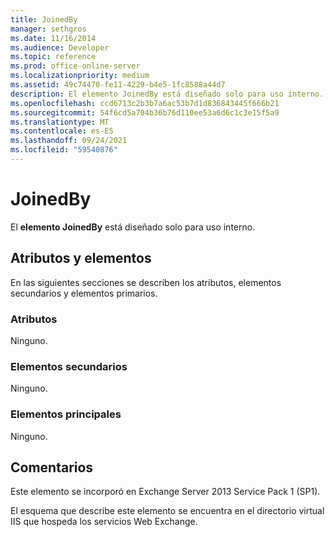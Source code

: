 ```yaml
---
title: JoinedBy
manager: sethgros
ms.date: 11/16/2014
ms.audience: Developer
ms.topic: reference
ms.prod: office-online-server
ms.localizationpriority: medium
ms.assetid: 49c74470-fe11-4229-b4e5-1fc8588a44d7
description: El elemento JoinedBy está diseñado solo para uso interno.
ms.openlocfilehash: ccd6713c2b3b7a6ac53b7d1d836843445f666b21
ms.sourcegitcommit: 54f6cd5a704b36b76d110ee53a6d6c1c3e15f5a9
ms.translationtype: MT
ms.contentlocale: es-ES
ms.lasthandoff: 09/24/2021
ms.locfileid: "59540876"
---
```

# <a name="joinedby"></a>JoinedBy

El **elemento JoinedBy** está diseñado solo para uso interno. 

## <a name="attributes-and-elements"></a>Atributos y elementos

En las siguientes secciones se describen los atributos, elementos secundarios y elementos primarios.
  
### <a name="attributes"></a>Atributos

Ninguno.
  
### <a name="child-elements"></a>Elementos secundarios

Ninguno.
  
### <a name="parent-elements"></a>Elementos principales

Ninguno.
  
## <a name="remarks"></a>Comentarios

Este elemento se incorporó en Exchange Server 2013 Service Pack 1 (SP1).
  
El esquema que describe este elemento se encuentra en el directorio virtual IIS que hospeda los servicios Web Exchange.
  

